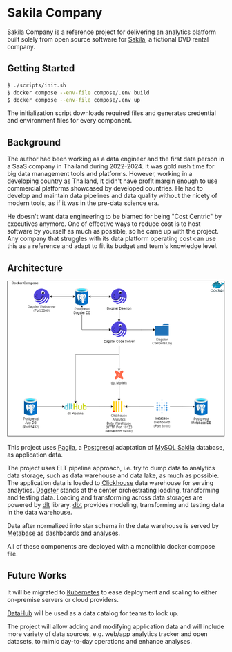 # Sakila Company

Sakila Company is a reference project for delivering an analytics platform
built solely from open source software for [Sakila][sakila-history],
a fictional DVD rental company.

## Getting Started

```sh
$ ./scripts/init.sh
$ docker compose --env-file compose/.env build
$ docker compose --env-file compose/.env up
```

The initialization script downloads required files and generates credential
and environment files for every component.

## Background

The author had been working as a data engineer and the first data person
in a SaaS company in Thailand during 2022-2024. It was gold rush time for
big data management tools and platforms. However, working in a developing
country as Thailand, it didn't have profit margin enough to use commercial
platforms showcased by developed countries. He had to develop and maintain
data pipelines and data quality without the nicety of modern tools, as if
it was in the pre-data science era.

He doesn't want data engineering to be blamed for being "Cost Centric" by
executives anymore. One of effective ways to reduce cost is to host software
by yourself as much as possible, so he came up with the project. Any company
that struggles with its data platform operating cost can use this as a
reference and adapt to fit its budget and team's knowledge level.

## Architecture

![Architecture Image](docs/assets/sakila-company-architecture.drawio.png)

This project uses [Pagila][pagila-data], a [Postgresql][postgres] adaptation of
[MySQL Sakila][sakila-data] database, as application data.

The project uses ELT pipeline approach, i.e. try to dump data to analytics
data storage, such as data warehouse and data lake, as much as possible.
The application data is loaded to [Clickhouse][clickhouse] data warehouse
for serving analytics. [Dagster][dagster] stands at the center orchestrating
loading, transforming and testing data. Loading and transforming across data
storages are powered by [dlt][dlt] library. [dbt][dbt] provides modeling,
transforming and testing data in the data warehouse.

Data after normalized into star schema in the data warehouse is served by
[Metabase][metabase] as dashboards and analyses.

All of these components are deployed with a monolithic docker compose file.

## Future Works

It will be migrated to [Kubernetes][k8s] to ease deployment and scaling to
either on-premise servers or cloud providers.

[DataHub][datahub] will be used as a data catalog for teams to look up.

The project will allow adding and modifying application data and will include
more variety of data sources, e.g. web/app analytics tracker and open datasets,
to mimic day-to-day operations and enhance analyses.

[sakila-history]: https://dev.mysql.com/doc/sakila/en/sakila-history.html
[sakila-data]: https://dev.mysql.com/doc/sakila/en/sakila-history.html
[pagila-data]: https://github.com/devrimgunduz/pagila
[postgres]: https://www.postgresql.org/
[clickhouse]: https://clickhouse.com/
[dagster]: https://dagster.io/
[dlt]: https://dlthub.com/
[dbt]: https://www.getdbt.com/
[metabase]: https://www.metabase.com/
[k8s]: https://kubernetes.io/
[datahub]: https://datahubproject.io/
